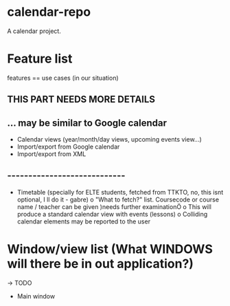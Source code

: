 calendar-repo
=============

A calendar project.


Feature list
============
features == use cases (in our situation)

## THIS PART NEEDS MORE DETAILS ##
## ... may be similar to Google calendar
- Calendar views (year/month/day views, upcoming events view...)
- Import/export from Google calendar
- Import/export from XML
## ---------------------------- ##

- Timetable (specially for ELTE students, fetched from TTKTO, no, this isnt optional, I ll do it - gabre)
	o "What to fetch?" list. Coursecode or course name / teacher can be given )needs further examinationÖ
	o This will produce a standard calendar view with events (lessons) 
	o Colliding calendar elements may be reported to the user


Window/view list (What WINDOWS will there be in out application?)
=================================================================
-> TODO
- Main window
